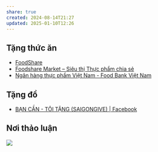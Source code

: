 ```yaml
---
share: true
created: 2024-08-14T21:27
updated: 2025-01-10T12:26
---
```

## Tặng thức ăn
- [FoodShare](https://foodshare.id.vn/foods/tat-ca-thuc-pham)
- [Foodshare Market – Siêu thị Thực phẩm chia sẻ](https://www.foodsharemarket.com/)
- [Ngân hàng thực phẩm Việt Nam - Food Bank Việt Nam](https://foodbankvietnam.com/)

## Tặng đồ 
- [BẠN CẦN - TÔI TẶNG (SAIGONGIVE) | Facebook](https://www.facebook.com/groups/362234617663903)

## Nơi thảo luận
[![](https://i.imgur.com/956NcmT.png)](https://discord.com/channels/898550123007709204/1257889099436523652)
